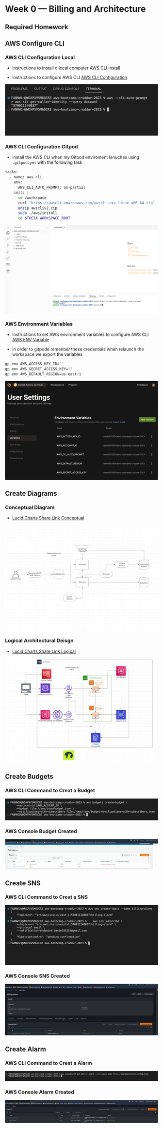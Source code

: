 # Week 0 — Billing and Architecture

## Required Homework

## AWS Configure CLI

### AWS CLI Configuration Local

- Instructions to install o local computer [AWS CLI Install](https://docs.aws.amazon.com/CLI/latest/userguide/getting-started-install.html)

- Instructions to configure AWS CLI [AWS CLI Configuration](https://docs.aws.amazon.com/cli/latest/userguide/cli-configure-quickstart.html)

![AWS CLI Local](../assets/week0/cli-configured-local.png)

### AWS CLI Configuration Gitpod

- Install the AWS CLI when my Gitpod enviroment lanuches using `.gitpod.yml` with the following task

```sh
tasks:
  - name: aws-cli
    env:
      AWS_CLI_AUTO_PROMPT: on-partial
    init: |
      cd /workspace
      curl "https://awscli.amazonaws.com/awscli-exe-linux-x86_64.zip" -o "awscliv2.zip"
      unzip awscliv2.zip
      sudo ./aws/install
      cd $THEIA_WORKSPACE_ROOT
```

![AWS CLI gitpod](../assets/week0/cli-configured-gitpod.png)

### AWS Environment Variables

- Instructions to set AWS environment variables to configure AWS CLI [AWS ENV Variable](https://docs.aws.amazon.com/cli/latest/userguide/cli-configure-envvars.html)

- In order to gitpode remenber these credentials when relaunch the workspace we export the variables

```sh
gp env AWS_ACCESS_KEY_ID=""
gp env AWS_SECRET_ACCESS_KEY=""
gp env AWS_DEFAULT_REGION=us-east-1
```

![Gitpod env variables](../assets/week0/git-pod-var.png)

## Create Diagrams

### Conceptual Diagram

- [Lucid Charts Share Link Conceptual](https://lucid.app/lucidchart/a81b8e8f-e8f2-40b7-a9fc-1c0da45f9588/edit?viewport_loc=-799%2C-469%2C3072%2C1393%2C0_0&invitationId=inv_b9587fc9-31ef-4d1c-a948-01558f8043cc)

![Cruddur Conceptual Diagram](../assets/week0/conceptual-diagram.png)

### Logical Architectural Deisgn

- [Lucid Charts Share Link Logical](https://lucid.app/lucidchart/cb27dfe2-8cfa-4987-9121-cd819df4b4b5/edit?viewport_loc=-529%2C71%2C3072%2C1393%2C0_0&invitationId=inv_55e22ed6-1fb3-459b-b707-04604e4a1223)

![Cruddur Logical Design](../assets/week0/logical-diagram.png)

## Create Budgets

### AWS CLI Command to Creat a Budget

![AWS CLI budget](../assets/week0/cli-create-budgets.png)

### AWS Console Budget Created

![AWS Console Budget](../assets/week0/budgets-aws-console.png)

## Create SNS

### AWS CLI Command to Creat a SNS

![AWS CLI sns](../assets/week0/cli-create-sns.png)

### AWS Console SNS Created

![AWS Console SNS](../assets/week0/sns-aws-console.png)

## Create Alarm

### AWS CLI Command to Creat a Alarm

![AWS CLI sns](../assets/week0/cli-create-alarm.png)

### AWS Console Alarm Created

![AWS Console SNS](../assets/week0/alarm-aws-console.png)
